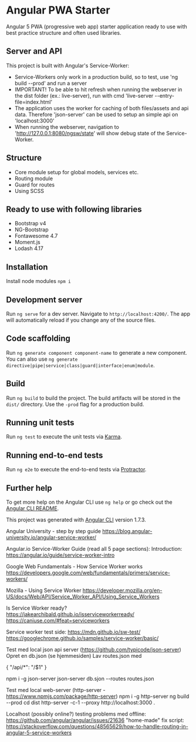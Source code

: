 # Angular PWA Starter
Angular 5 PWA (progressive web app) starter application ready to use with best practice structure and often used libraries.

## Server and API
This project is built with Angular's Service-Worker:
* Service-Workers only work in a production build, so to test, use 'ng build --prod' and run a server
* IMPORTANT! To be able to hit refresh when running the webserver in the dist folder (ex.: live-server), run with cmd 'live-server --entry-file=index.html'
* The application uses the worker for caching of both files/assets and api data. Therefore 'json-server' can be used to setup an simple api on 'localhost:3000'
* When running the webserver, navigation to 'http://127.0.0.1:8080/ngsw/state' will show debug state of the Service-Worker.

## Structure
* Core module setup for global models, services etc.
* Routing module
* Guard for routes
* Using SCSS

## Ready to use with following libraries
* Bootstrap v4
* NG-Bootstrap
* Fontawesome 4.7
* Moment.js
* Lodash 4.17

## Installation
Install node modules `npm i`

## Development server

Run `ng serve` for a dev server. Navigate to `http://localhost:4200/`. The app will automatically reload if you change any of the source files.

## Code scaffolding

Run `ng generate component component-name` to generate a new component. You can also use `ng generate directive|pipe|service|class|guard|interface|enum|module`.

## Build

Run `ng build` to build the project. The build artifacts will be stored in the `dist/` directory. Use the `-prod` flag for a production build.

## Running unit tests

Run `ng test` to execute the unit tests via [Karma](https://karma-runner.github.io).

## Running end-to-end tests

Run `ng e2e` to execute the end-to-end tests via [Protractor](http://www.protractortest.org/).

## Further help

To get more help on the Angular CLI use `ng help` or go check out the [Angular CLI README](https://github.com/angular/angular-cli/blob/master/README.md).

This project was generated with [Angular CLI](https://github.com/angular/angular-cli) version 1.7.3.

Angular University - step by step guide
https://blog.angular-university.io/angular-service-worker/

Angular.io Service-Worker Guide (read all 5 page sections):
Introduction: https://angular.io/guide/service-worker-intro

Google Web Fundamentals - How Service Worker works
https://developers.google.com/web/fundamentals/primers/service-workers/

Mozilla - Using Service Worker
https://developer.mozilla.org/en-US/docs/Web/API/Service_Worker_API/Using_Service_Workers

Is Service Worker ready?
https://jakearchibald.github.io/isserviceworkerready/
https://caniuse.com/#feat=serviceworkers

Service worker test side:
https://mdn.github.io/sw-test/
https://googlechrome.github.io/samples/service-worker/basic/

Test med local json api server (https://github.com/typicode/json-server)
Opret en db.json (se hjemmesiden)
Lav routes.json med

{
"/api/*": "/$1"
}

npm i -g json-server
json-server db.sjon --routes routes.json

Test med local web-server (http-server - https://www.npmjs.com/package/http-server)
npm i -g http-server
ng build --prod
cd dist
http-server -c-1 --proxy http://localhost:3000 .

Localhost (possibly online?) testing problems med offline:
https://github.com/angular/angular/issues/21636
"home-made" fix script:  https://stackoverflow.com/questions/48565629/how-to-handle-routing-in-angular-5-service-workers

